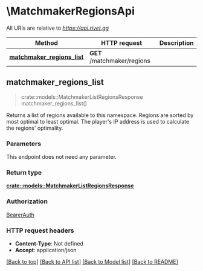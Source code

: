 # \MatchmakerRegionsApi

All URIs are relative to *https://api.rivet.gg*

Method | HTTP request | Description
------------- | ------------- | -------------
[**matchmaker_regions_list**](MatchmakerRegionsApi.md#matchmaker_regions_list) | **GET** /matchmaker/regions | 



## matchmaker_regions_list

> crate::models::MatchmakerListRegionsResponse matchmaker_regions_list()


Returns a list of regions available to this namespace. Regions are sorted by most optimal to least optimal. The player's IP address is used to calculate the regions' optimality.

### Parameters

This endpoint does not need any parameter.

### Return type

[**crate::models::MatchmakerListRegionsResponse**](MatchmakerListRegionsResponse.md)

### Authorization

[BearerAuth](../README.md#BearerAuth)

### HTTP request headers

- **Content-Type**: Not defined
- **Accept**: application/json

[[Back to top]](#) [[Back to API list]](../README.md#documentation-for-api-endpoints) [[Back to Model list]](../README.md#documentation-for-models) [[Back to README]](../README.md)

